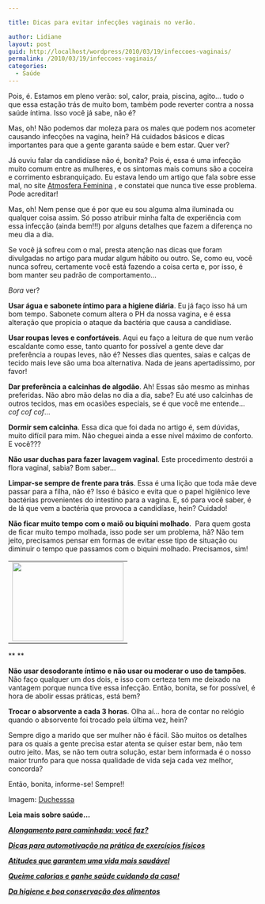 ```yaml
---

title: Dicas para evitar infecções vaginais no verão.

author: Lidiane
layout: post
guid: http://localhost/wordpress/2010/03/19/infeccoes-vaginais/
permalink: /2010/03/19/infeccoes-vaginais/
categories:
  - Saúde
---
```

Pois, é. Estamos em pleno verão: sol, calor, praia, piscina, agito… tudo o que essa estação trás de muito bom, também pode reverter contra a nossa saúde íntima. Isso você já sabe, não é?

Mas, oh! Não podemos dar moleza para os males que podem nos acometer causando infecções na vagina, hein? Há cuidados básicos e dicas importantes para que a gente garanta saúde e bem estar. Quer ver?

<!--more-->

Já ouviu falar da candidíase não é, bonita? Pois é, essa é uma infecção muito comum entre as mulheres, e os sintomas mais comuns são a coceira e corrimento esbranquiçado. Eu estava lendo um artigo que fala sobre esse mal, no site [Atmosfera Feminina](http://www.atmosferafeminina.com.br/) , e constatei que nunca tive esse problema. Pode acreditar!

Mas, oh! Nem pense que é por que eu sou alguma alma iluminada ou qualquer coisa assim. Só posso atribuir minha falta de experiência com essa infecção (ainda bem!!!) por alguns detalhes que fazem a diferença no meu dia a dia.

Se você já sofreu com o mal, presta atenção nas dicas que foram divulgadas no artigo para mudar algum hábito ou outro. Se, como eu, você nunca sofreu, certamente você está fazendo a coisa certa e, por isso, é bom manter seu padrão de comportamento…

_Bora_ ver?

**Usar água e sabonete íntimo para a higiene diária**. Eu já faço isso há um bom tempo. Sabonete comum altera o PH da nossa vagina, e é essa alteração que propicia o ataque da bactéria que causa a candidíase.

**Usar roupas leves e confortáveis**. Aqui eu faço a leitura de que num verão escaldante como esse, tanto quanto for possível a gente deve dar preferência a roupas leves, não é? Nesses dias quentes, saias e calças de tecido mais leve são uma boa alternativa. Nada de jeans apertadíssimo, por favor!

**Dar preferência a calcinhas de algodão**. Ah! Essas são mesmo as minhas preferidas. Não abro mão delas no dia a dia, sabe? Eu até uso calcinhas de outros tecidos, mas em ocasiões especiais, se é que você me entende… _cof cof cof_…

**Dormir sem calcinha**. Essa dica que foi dada no artigo é, sem dúvidas, muito difícil para mim. Não cheguei ainda a esse nível máximo de conforto. E você???

**Não usar duchas para fazer lavagem vaginal**. Este procedimento destrói a flora vaginal, sabia? Bom saber…

**Limpar-se sempre de frente para trás**. Essa é uma lição que toda mãe deve passar para a filha, não é? Isso é básico e evita que o papel higiênico leve bactérias provenientes do intestino para a vagina. E, só para você saber, é de lá que vem a bactéria que provoca a candidíase, hein? Cuidado!

**Não ficar muito tempo com o maiô ou biquíni molhado**.  Para quem gosta de ficar muito tempo molhada, isso pode ser um problema, hã? Não tem jeito, precisamos pensar em formas de evitar esse tipo de situação ou diminuir o tempo que passamos com o biquini molhado. Precisamos, sim!

<table align="center">
  <tr>
    <td>
      <a href="http://www.trololodemulher.com.br/blog/wp-content/uploads/2010/02/mulher-na-praia.jpg"><img class="aligncenter size-full wp-image-4306" title="mulher na praia" src="http://www.trololodemulher.com.br/blog/wp-content/uploads/2010/02/mulher-na-praia.jpg" alt="" width="225" height="159" /></a>
    </td>
  </tr>
</table>

** **

**Não usar desodorante íntimo e não usar ou moderar o uso de tampões**. Não faço qualquer um dos dois, e isso com certeza tem me deixado na vantagem porque nunca tive essa infecção. Então, bonita, se for possível, é hora de abolir essas práticas, está bem?

**Trocar o absorvente a cada 3 horas**. Olha aí… hora de contar no relógio quando o absorvente foi trocado pela última vez, hein?

Sempre digo a marido que ser mulher não é fácil. São muitos os detalhes para os quais a gente precisa estar atenta se quiser estar bem, não tem outro jeito. Mas, se não tem outra solução, estar bem informada é o nosso maior trunfo para que nossa qualidade de vida seja cada vez melhor, concorda?

Então, bonita, informe-se! Sempre!!

Imagem: [Duchesssa](http://www.sxc.hu/profile/duchesssa) 

**Leia mais sobre saúde&#8230;**

**_<a href="http://www.trololodemulher.com.br/2010/03/05/alongamento-caminhada/" target="_self">Alongamento para caminhada: você faz?</a>_**

**_<a href="http://www.trololodemulher.com.br/2009/12/28/dicas-exercicios-fisicos/" target="_self">Dicas para automotivação na prática de exercícios físicos</a>_**

**_<a href="http://www.trololodemulher.com.br/2009/10/21/atitudes-vida-saudavel/" target="_self">Atitudes que garantem uma vida mais saudável</a>_**

**_<a href="http://www.trololodemulher.com.br/2009/04/06/perca-calorias/" target="_self">Queime calorias e ganhe saúde cuidando da casa!</a>_**

**_<a href="http://www.trololodemulher.com.br/2009/03/06/higiene-conservacao-alimentos/" target="_self">Da higiene e boa conservação dos alimentos</a>_**